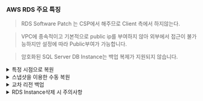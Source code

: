### AWS RDS 주요 특징

> RDS Software Patch 는 CSP에서 해주므로 Client 측에서 하지않는다.

> VPC에 종속적이고 기본적으로 public ip를 부여하지 않아 외부에서 접근이 불가능하지만 설정에 따라 Public부여가 가능합니다.

> 암호화된 SQL Server DB Instance는 백업 복제가 지원되지 않습니다.

<details>
<summary>특정 시점으로 복원</summary>
  
![image](https://github.com/user-attachments/assets/da2d1eec-a5d5-49f1-bae5-d862e4479144)

![image](https://github.com/user-attachments/assets/05ad0826-74c6-4156-88c5-b92b7eeab94a)

![image](https://github.com/user-attachments/assets/33786907-2c8d-408c-a62f-52afe26cd55c)

![image](https://github.com/user-attachments/assets/8f185918-c187-4438-a9e5-9d4c3f363943)

RDS에서 복원하게 되면 새로운 Instance로 생성된다.

</details>

<details>
<summary>스냅샷을 이용한 수동 복원</summary>

![image](https://github.com/user-attachments/assets/2668ad07-b609-44d2-99c4-39d289952290)

![image](https://github.com/user-attachments/assets/9e19a0d9-087c-4151-b831-4bb5293f1e60)

![image](https://github.com/user-attachments/assets/5c1303e2-7f72-46a7-b268-15a8c715d025)

![image](https://github.com/user-attachments/assets/514b4857-5282-4261-b79a-01d428a75098)


특정 시점으로 복원과 달리 설정이 동일하게 입력되지 않기 때문에 생성 시에 내용을 잘 확인해야 한다.

</details>

<details>
<summary>교차 리전 백업</summary>

![image](https://github.com/user-attachments/assets/3ddc4538-34df-46be-9667-ee8ca3130f2d)

![image](https://github.com/user-attachments/assets/22e1c21a-f94b-4467-b68c-5d7367ec6236)

![image](https://github.com/user-attachments/assets/3377db2c-bfe4-4be4-b318-29243a26fab6)

KMS 키가 필요하지만 본 Database Instance는 Terraform에 의해 생성되어 KMS키를 별도로 요구하지 않는다.

</details>

<details>
<summary>RDS Instance삭제 시 주의사항</summary>

![image](https://github.com/user-attachments/assets/c3d1f6ea-19e8-4e56-8234-7de8ae4eea1e)

최종 스냅샷은 RDS 인스턴스 삭제 직전의 마지막 백업입니다. 실수로 삭제하거나, 삭제 후 데이터 복구가 필요할 때를 대비하는 기능입니다.

자동 백업 보존은 RDS 인스턴스 삭제 후에도 기존에 자동으로 생성되었던 백업들을 일정 기간 동안 유지합니다. 삭제 후에도 이전 시점으로 복구할 가능성을 남겨둡니다.

단, 지금은 테스트로 생성하여 유실될 데이터가 없기 때문에 체크를 해제하여 삭제하여 추가적인 비용이 청구되지 않도록 합니다.

</details>
